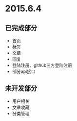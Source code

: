 # 2015.6.4
## 已完成部分
* 首页
* 标签
* 文章
* 回复
* 登陆注册、github三方登陆注册
* 部分api接口

## 未开发部分
* 用户相关
* 文章收藏
* 分类管理
